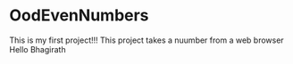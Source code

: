 # OodEvenNumbers
This is my first project!!!
This project takes a nuumber from a web browser
Hello Bhagirath
